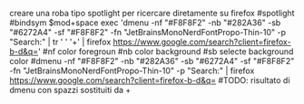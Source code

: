 creare una roba tipo spotlight per ricercare diretamente su firefox
#spotlight
#bindsym \$mod+space exec 'dmenu -nf "#F8F8F2" -nb "#282A36" -sb "#6272A4" -sf "#F8F8F2" -fn "JetBrainsMonoNerdFontPropo-Thin-10" -p "Search:" | tr ' ' '+' | firefox https://www.google.com/search?client=firefox-b-d&q='
#nf color foregroun
#nb color background
#sb selecte background color
#dmenu -nf "#F8F8F2" -nb "#282A36" -sb "#6272A4" -sf "#F8F8F2" -fn "JetBrainsMonoNerdFontPropo-Thin-10" -p "Search:" | firefox https://www.google.com/search?client=firefox-b-d&q= #TODO: risultato di dmenu con spazzi sostituiti da +
